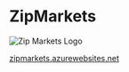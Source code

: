 # ZipMarkets

![Zip Markets Logo](/Documents/ZipMarkets/ZipMarketsSmall.png)

[zipmarkets.azurewebsites.net](https://zipmarkets.azurewebsites.net/)
